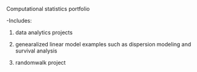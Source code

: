 Computational statistics portfolio

-Includes:


1) data analytics projects

2) genearalized linear model examples such as dispersion modeling and survival analysis

3) randomwalk project

